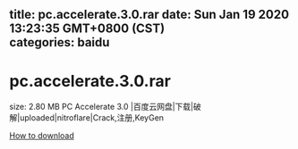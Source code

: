 
title: pc.accelerate.3.0.rar
date: Sun Jan 19 2020 13:23:35 GMT+0800 (CST)    
categories: baidu
---

# pc.accelerate.3.0.rar
size: 2.80 MB
 PC Accelerate 3.0 |百度云网盘|下载|破解|uploaded|nitroflare|Crack,注册,KeyGen
 

[How to download](https://bpcam.bemobtrk.com/go/2ceec3aa-1ca2-46d6-b9ff-aaa5c184517c?jno=408)